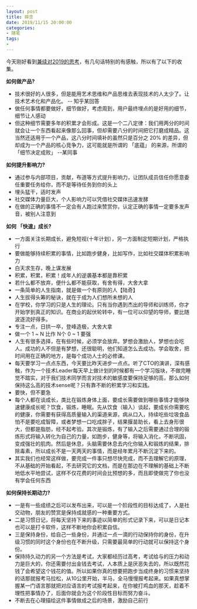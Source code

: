 ```yaml
---
layout: post
title: 碎念
date: 2019/11/15 20:00:00
categories:
- 随笔
tags:
-
---
```


今天刚好看到[兼续对2019的思考](https://www.yuque.com/jianxu/diary/gttl7h)，有几句话特别的有感触，所以有了以下的收集。

**如何做产品?**

* 技术很好的人很多，但是能用艺术思维和产品思维去表现技术的人太少了。让技术艺术化和产品化。 -- 知乎某回答
* 做任何事情都要做好，细节做好，考虑周到，用户最终埋点的是好用的细节，细节让人感动
* 但这种细节需要多年的积累才会形成。这是一个二八定律：我们用两分的时间就会让一个东西看起来像那么回事，但却需要八分的时间把它打磨成精品。这当然还适用于一个产品，这八分时间填补的虽然只是百分之 20% 的差异，但却成为一个产品的核心竞争力，这可能就是所谓的 「底蕴」 的来源，所谓的 「细节决定成败」 --某同事

**如何提升影响力?**

* 通过参与内部项目，贡献，布道等方式提升影响力，让团队成员信任你愿意委任重要任务给你，而不是等待任务到你的头上
* 埋头猛干，适时发声
* 社交媒体力量巨大，个人影响力可以凭借社交媒体迅速发酵
* 在做的正确的事情不一定会有人跑过来赞赏你，认定正确的事情一定要多发声音，被别人注意到

**如何 「快速」成长?**

* 一方面关注长期成长，避免短视(十年计划），另一方面制定短期计划，严格执行
* 要做能够持续积累的事情，比如跑步健身，比如写作，比如社交媒体积累影响力
* 白天求生存，晚上谋发展
* 积累，积累，积累！成年人的逆袭基本都是靠积累
* 若什么都不放弃，便什么都不能获取，有舍有得，大舍大拿
* 一条简单的人生指南，就是做一个有原则的人【陆奇】
* 人生拔得头筹的秘诀，就在于成为人们想所未想的人
* 在学校，你学习的只是人生的理论。只有当你遇到杰出的导师和训练师，你才开始学到真正的知识。在商业的起伏轮转中，有一位可以仰望的导师，要比随波逐流好得多。
* 专注一点，日拱一卒，登峰造极，大舍大拿
* 做一个 1 ~ N 比作 N个 0 ~ 1 要强
* 人生有很多选择，在有些时候，必须学会放弃。梦想会激励人，梦想也会吃人。成功的人不但是有梦想，还很聪明，他们知道怎么去成功。学会取舍，把时间用在正确的地方，是每个成功人士的必修课。
* 每天要学习一点点东西，今天要比昨天进步一点点。听了CTO的演讲，深有感触，作为一个技术Leader每天早上做计划的时候都有一个学习版块，不做完睡觉不踏实，对于我们技术同学而言对技术的敏感度要保持足够的高，那么如何保持这么高的技术sense呢？只有靠不断的积累学习和实践。
* 要快，但不要急
* 每个人都在谈成长，类比在锻炼身体上面，要成长需要做到哪些事情才能够快速健康成长呢？饮食，锻炼，睡眠。先从饮食（输入）谈起，要成长你需要吃的健康，你需要有获得高质量输入的渠道来源，病从口入，持续吃些垃圾食品怕不是要吃成智障，或者梦想一口吃成胖子，结果揠苗助长，看上去身形很大，但都是脂肪，经不起考验。其次是锻炼，有了输入之后需要通过合理的锻炼形式将输入转化为自己的力量，如跑步，健身等，将输入消化，不断巩固，变成强壮的肌肉。然后是休息，头脑需要休息去内化你输入和锻炼的结果，排除毒素，所以成长不是一天两天的事情，而是经年累月不断沉淀下来的。
* 其实我们也经常这样做，要完成一件事只想尽快完成，而不去理解它的原理，不从基础的开始看起，不去研究它的文档，而是在那边在不理解的基础上不断地低水平地尝试，这样不仅花费的时间会比预想的多，而且即使做完了你也没有学会任何东西

**如何保持长期动力?**

* 一是有一些成绩之后可以发布出来，可以是一个阶段性的目标达成了，人是社交动物，朋友的赞赏是保持成就感的一种重要方式。
* 二是习惯日记，将每天坚持下来的事迹以简单的形式记录下来，可以是日记本也可以是打卡软件，这样不断地你会积累自信。
* 三是保持身份，给自己一些身份，并通过一点一滴的行动保持你的身份，在升级习惯的同时这个身份也在不断升级，只需要最简单的行动就可以保持这个身份。
*  保持持久动力的另一个方法是考试，大家都经历过高考，考试给与的压力和动力是巨大的，你还需要付出金钱去考试，人本质上是厌恶失去的，所以既然花钱了会希望这个钱花的值。所以如果你真的想要把跑步当成终身的习惯来坚持的话那就报考马拉松，从10公里开始，半马，全马慢慢报考起来。如果真想掌握某一门语言那就把对应语言的考试报考起来，在你被打鸡血的那天，趁着不理性把事情办了，后面你就会为这个阶段性目标而努力奋斗。
* 不断去在心理描绘这件事情做成之后的场景，激励自己前行